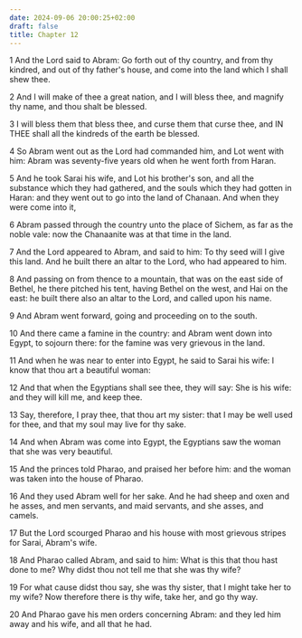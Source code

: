 ```yaml
---
date: 2024-09-06 20:00:25+02:00
draft: false
title: Chapter 12
---
```




1 And the Lord said to Abram: Go forth out of thy country, and from thy kindred, and out of thy father's house, and come into the land which I shall shew thee.

2 And I will make of thee a great nation, and I will bless thee, and magnify thy name, and thou shalt be blessed.

3 I will bless them that bless thee, and curse them that curse thee, and IN THEE shall all the kindreds of the earth be blessed.

4 So Abram went out as the Lord had commanded him, and Lot went with him: Abram was seventy-five years old when he went forth from Haran.

5 And he took Sarai his wife, and Lot his brother's son, and all the substance which they had gathered, and the souls which they had gotten in Haran: and they went out to go into the land of Chanaan. And when they were come into it,

6 Abram passed through the country unto the place of Sichem, as far as the noble vale: now the Chanaanite was at that time in the land.

7 And the Lord appeared to Abram, and said to him: To thy seed will I give this land. And he built there an altar to the Lord, who had appeared to him.

8 And passing on from thence to a mountain, that was on the east side of Bethel, he there pitched his tent, having Bethel on the west, and Hai on the east: he built there also an altar to the Lord, and called upon his name.

9 And Abram went forward, going and proceeding on to the south.

10 And there came a famine in the country: and Abram went down into Egypt, to sojourn there: for the famine was very grievous in the land.

11 And when he was near to enter into Egypt, he said to Sarai his wife: I know that thou art a beautiful woman:

12 And that when the Egyptians shall see thee, they will say: She is his wife: and they will kill me, and keep thee.

13 Say, therefore, I pray thee, that thou art my sister: that I may be well used for thee, and that my soul may live for thy sake.

14 And when Abram was come into Egypt, the Egyptians saw the woman that she was very beautiful.

15 And the princes told Pharao, and praised her before him: and the woman was taken into the house of Pharao.

16 And they used Abram well for her sake. And he had sheep and oxen and he asses, and men servants, and maid servants, and she asses, and camels.

17 But the Lord scourged Pharao and his house with most grievous stripes for Sarai, Abram's wife.

18 And Pharao called Abram, and said to him: What is this that thou hast done to me? Why didst thou not tell me that she was thy wife?

19 For what cause didst thou say, she was thy sister, that I might take her to my wife? Now therefore there is thy wife, take her, and go thy way.

20 And Pharao gave his men orders concerning Abram: and they led him away and his wife, and all that he had.

